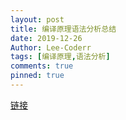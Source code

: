 ```yaml
---
layout: post
title: 编译原理语法分析总结
date: 2019-12-26
Author: Lee-Coderr
tags: [编译原理,语法分析]
comments: true
pinned: true
---
```


 [链接](https://www.cnblogs.com/blacksword/archive/2012/01/09/2316835.html)

